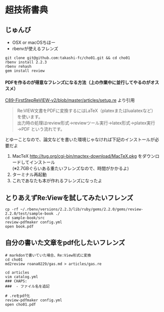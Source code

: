 # 超技術書典

## じゅんび

* OSX or macOSちほー
* rbenvが使えるフレンズ

```
git clone git@github.com:takashi-fc/cho01.git && cd cho01
rbenv install 2.2.3
rbenv rehash
gem install review
```

#### PDFを作るのが得意なフレンズになる方法（上の作業中に並行してやるのがオススメ）

[C89-FirstStepReVIEW-v2/blob/master/articles/setup.re](https://github.com/TechBooster/C89-FirstStepReVIEW-v2/blob/master/articles/setup.re) より引用

> Re:VIEW文書をPDFに変換するにはLaTeX（platexまたはlualatexなど）を使います。  
出力時の処理はreview形式→reviewツール実行→latex形式→platex実行→PDF という流れです。

とゆーことなので、論文などを書いた環境じゃなければ下記のインストールが必要だよ

1. MacTeX http://tug.org/cgi-bin/mactex-download/MacTeX.pkg をダウンロードしてインストール  
(※2.7GBぐらいある重たいフレンズなので、時間がかかるよ)
2. ターミナル再起動
3. これであなたも本が作れるフレンズになったよ

## とりあえずRe:Viewを試してみたいフレンズ

```
cp -rf ~/.rbenv/versions/2.2.3/lib/ruby/gems/2.2.0/gems/review-2.2.0/test/sample-book ./
cd sample-book/src
review-pdfmaker config.yml
open book.pdf
```

## 自分の書いた文章をpdf化したいフレンズ

```
# markdonで書いていた場合、Re:View形式に変換
cd cho01
md2review roana0229/gas.md > articles/gas.re

cd articles
vim catalog.yml
### CHAPS:
###  - ファイル名を追記

# .reをpdf化
review-pdfmaker config.yml
open cho01.pdf
```
